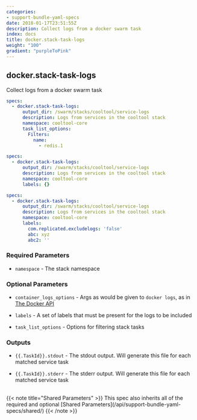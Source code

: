 ```yaml
---
categories:
- support-bundle-yaml-specs
date: 2018-01-17T23:51:55Z
description: Collect logs from a docker swarm task
index: docs
title: docker.stack-task-logs
weight: "100"
gradient: "purpleToPink"
---
```


## docker.stack-task-logs

Collect logs from a docker swarm task


```yaml
specs:
  - docker.stack-task-logs:
      output_dir: /swarm/stacks/cooltool/service-logs
      description: Logs from services in the cooltool stack
      namespace: cooltool-core
      task_list_options:
        Filters:
          name:
            - redis.1
```

```yaml
specs:
  - docker.stack-task-logs:
      output_dir: /swarm/stacks/cooltool/service-logs
      description: Logs from services in the cooltool stack
      namespace: cooltool-core
      labels: {}
```

```yaml
specs:
  - docker.stack-task-logs:
      output_dir: /swarm/stacks/cooltool/service-logs
      description: Logs from services in the cooltool stack
      namespace: cooltool-core
      labels:
        com.replicated.excludelogs: 'false'
        abc: xyz
        abc2: ''
```


### Required Parameters


- `namespace` - The stack namespace



### Optional Parameters


- `container_logs_options` - Args as would be given to `docker logs`, as in [The Docker API](https://github.com/moby/moby/blob/master/api/types/client.go#L73)


- `labels` - A set of labels that must be present for the logs to be included


- `task_list_options` - Options for filtering stack tasks



### Outputs

    
- `{{.TaskId}}.stdout` - The stdout output. Will generate this file for each matched service task

- `{{.TaskId}}.stderr` - The stderr output. Will generate this file for each matched service task


<br>
{{< note title="Shared Parameters" >}}
This spec also inherits all of the required and optional [Shared Parameters](/api/support-bundle-yaml-specs/shared/)
{{< /note >}}

    